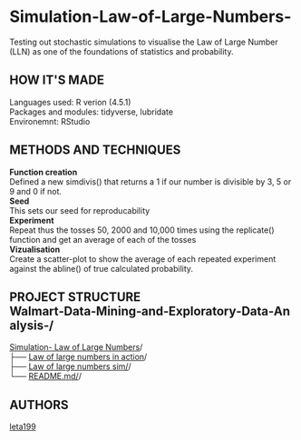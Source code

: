 # Simulation-Law-of-Large-Numbers-
Testing out stochastic simulations to visualise the Law of Large Number (LLN) as one of the foundations of statistics and probability.   

## HOW IT'S MADE 
Languages used: R verion (4.5.1)  
Packages and modules: tidyverse, lubridate   
Environemnt: RStudio

## METHODS AND TECHNIQUES  
**Function creation**  
 Defined a new simdivis() that returns a 1 if our number is divisible by 3, 5 or 9 and 0 if not.  
**Seed**   
This sets our seed for reproducability   
**Experiment**   
Repeat thus the tosses 50, 2000 and 10,000 times using the replicate() function and get an average of each of the tosses  
**Vizualisation**   
Create a scatter-plot to show the average of each repeated experiment against the abline() of true calculated probability. 

## PROJECT STRUCTURE Walmart‑Data‑Mining‑and‑Exploratory‑Data‑Analysis‐/     
[Simulation- Law of Large Numbers](https://github.com/leta199/Simulation-Law-of-Large-Numbers-)/  
├── [Law of large numbers in action](https://github.com/leta199/Simulation-Law-of-Large-Numbers-/blob/main/Law%20of%20large%20numbers%20in%20action.png)/   
├── [Law of large numbers sim/](https://github.com/leta199/Simulation-Law-of-Large-Numbers-/blob/main/Law_of_Large_Numbers_sim.r)/   
└── [README.md/](https://github.com/leta199/Simulation-Law-of-Large-Numbers-/blob/main/README.md)/  

## AUTHORS   
[leta199](https://github.com/leta199)
